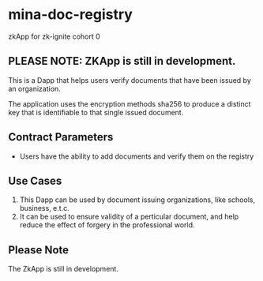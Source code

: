 # mina-doc-registry
zkApp for zk-ignite cohort 0 

## PLEASE NOTE: ZKApp is still in development.

This is a Dapp that helps users verify documents that have been issued by an organization. 

The application uses the encryption methods sha256 to produce a distinct key that is identifiable to that single issued document.

## Contract Parameters
  - Users have the ability to add documents and verify them on the registry

## Use Cases
1. This Dapp can be used by document issuing organizations, like schools, business, e.t.c.
2. It can be used to ensure validity of a perticular document, and help reduce the effect of forgery in the professional world.

## Please Note
The ZkApp is still in development. 

